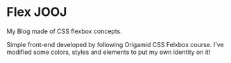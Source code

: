 # Flex JOOJ

My Blog made of CSS flexbox concepts.

Simple front-end developed by following Origamid CSS Felxbox course.
I've modified some colors, styles and elements to put my own identity on it!